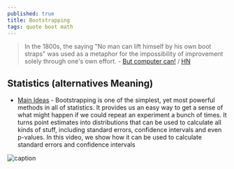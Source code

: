 ```yaml
---
published: true
title: Bootstrapping
tags: quote boot math
---
```

> In the 1800s, the saying "No man can lift himself by his own boot straps" was used as a metaphor for the impossibility of improvement solely through one's own effort. - [But computer can!](https://www.righto.com/2021/02/an-ibm-1401-mainframe-computer-at.html) / [HN](https://news.ycombinator.com/item?id=26233581)

## Statistics (alternatives Meaning)
- [Main Ideas](https://www.youtube.com/watch?v=Xz0x-8-cgaQ) - Bootstrapping is one of the simplest, yet most powerful methods in all of statistics. It provides us an easy way to get a sense of what might happen if we could repeat an experiment a bunch of times. It turns point estimates into distributions that can be used to calculate all kinds of stuff, including standard errors, confidence intervals and even p-values. In this video, we show how it can be used to calculate standard errors and confidence intervals

![caption](https://static.righto.com/images/1401-boot/bootstrap-w300.jpg)
